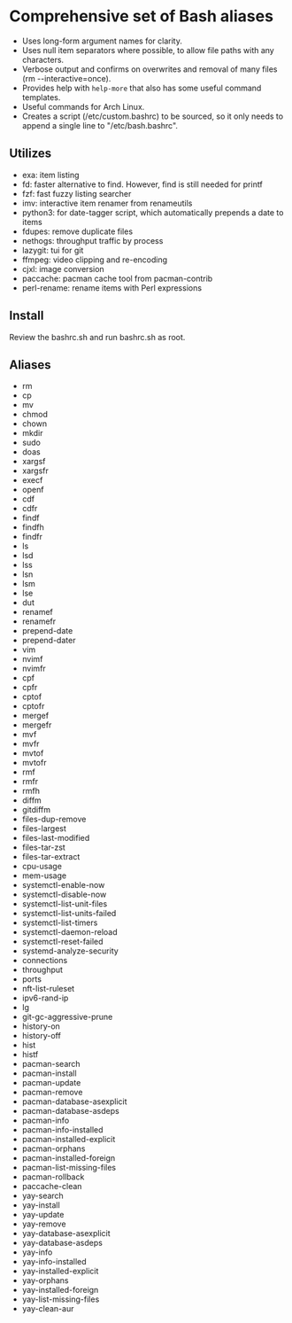 # Comprehensive set of Bash aliases

* Uses long-form argument names for clarity.
* Uses null item separators where possible, to allow file paths with any characters.
* Verbose output and confirms on overwrites and removal of many files (rm --interactive=once).
* Provides help with `help-more` that also has some useful command templates.
* Useful commands for Arch Linux.
* Creates a script (/etc/custom.bashrc) to be sourced, so it only needs to append a single line to "/etc/bash.bashrc".

## Utilizes

* exa: item listing
* fd: faster alternative to find. However, find is still needed for printf
* fzf: fast fuzzy listing searcher
* imv: interactive item renamer from renameutils
* python3: for date-tagger script, which automatically prepends a date to items
* fdupes: remove duplicate files
* nethogs: throughput traffic by process
* lazygit: tui for git
* ffmpeg: video clipping and re-encoding
* cjxl: image conversion
* paccache: pacman cache tool from pacman-contrib
* perl-rename: rename items with Perl expressions

## Install
Review the bashrc.sh and run bashrc.sh as root.

## Aliases

* rm
* cp
* mv
* chmod
* chown
* mkdir
* sudo
* doas
* xargsf
* xargsfr
* execf
* openf
* cdf
* cdfr
* findf
* findfh
* findfr
* ls
* lsd
* lss
* lsn
* lsm
* lse
* dut
* renamef
* renamefr
* prepend-date
* prepend-dater
* vim
* nvimf
* nvimfr
* cpf
* cpfr
* cptof
* cptofr
* mergef
* mergefr
* mvf
* mvfr
* mvtof
* mvtofr
* rmf
* rmfr
* rmfh
* diffm
* gitdiffm
* files-dup-remove
* files-largest
* files-last-modified
* files-tar-zst
* files-tar-extract
* cpu-usage
* mem-usage
* systemctl-enable-now
* systemctl-disable-now
* systemctl-list-unit-files
* systemctl-list-units-failed
* systemctl-list-timers
* systemctl-daemon-reload
* systemctl-reset-failed
* systemd-analyze-security
* connections
* throughput
* ports
* nft-list-ruleset
* ipv6-rand-ip
* lg
* git-gc-aggressive-prune
* history-on
* history-off
* hist
* histf
* pacman-search
* pacman-install
* pacman-update
* pacman-remove
* pacman-database-asexplicit
* pacman-database-asdeps
* pacman-info
* pacman-info-installed
* pacman-installed-explicit
* pacman-orphans
* pacman-installed-foreign
* pacman-list-missing-files
* pacman-rollback
* paccache-clean
* yay-search
* yay-install
* yay-update
* yay-remove
* yay-database-asexplicit
* yay-database-asdeps
* yay-info
* yay-info-installed
* yay-installed-explicit
* yay-orphans
* yay-installed-foreign
* yay-list-missing-files
* yay-clean-aur
